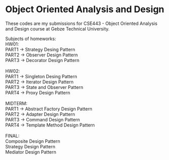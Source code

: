 # Object Oriented Analysis and Design

These codes are my submissions for CSE443 - Object Oriented Analysis and Design course at Gebze Technical University.

Subjects of homeworks: <br />
HW01: <br />
	PART1 -> Strategy Desing Pattern <br />
	PART2 -> Observer Design Pattern <br />
	PART3 -> Decorator Design Pattern <br />
<br />
HW02: <br />
	PART1 -> Singleton Desing Pattern <br />
	PART2 -> Iterator Design Pattern <br />
	PART3 -> State and Observer Pattern <br />
	PART4 -> Proxy Design Pattern <br />
<br />
MIDTERM: <br />
	PART1 -> Abstract Factory Design Pattern <br />
	PART2 -> Adapter Design Pattern <br />
	PART3 -> Command Design Pattern <br />
	PART4 -> Template Method Design Pattern <br />
<br />
FINAL: <br />
Composite Design Pattern <br />
Strategy Design Pattern <br />
Mediator Design Pattern <br />
<br />